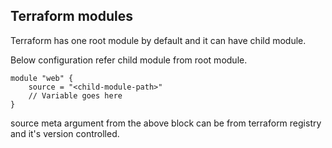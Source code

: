 ## Terraform modules

Terraform has one root module by default and it can have child module.  

Below configuration refer child module from root module.   

```
module "web" {
	source = "<child-module-path>"
	// Variable goes here
}
```

source meta argument from the above block can be from terraform registry and it's version controlled.   
